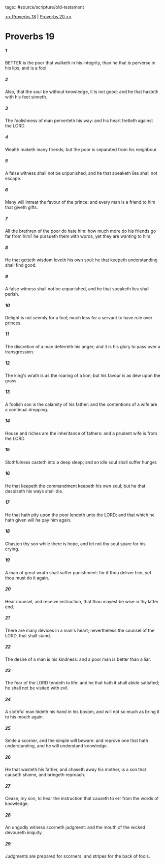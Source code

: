 tags:: #source/scripture/old-testament

[<< Proverbs 18](old-testament/20_Proverbs/Proverbs_18.md) | [Proverbs 20 >>](old-testament/20_Proverbs/Proverbs_20.md)

# Proverbs 19

##### 1

BETTER is the poor that walketh in his integrity, than he that is perverse in his lips, and is a fool.

##### 2

Also, that the soul be without knowledge, it is not good; and he that hasteth with his feet sinneth.

##### 3

The foolishness of man perverteth his way: and his heart fretteth against the LORD.

##### 4

Wealth maketh many friends; but the poor is separated from his neighbour.

##### 5

A false witness shall not be unpunished, and he that speaketh lies shall not escape.

##### 6

Many will intreat the favour of the prince: and every man is a friend to him that giveth gifts.

##### 7

All the brethren of the poor do hate him: how much more do his friends go far from him? he pursueth them with words, yet they are wanting to him.

##### 8

He that getteth wisdom loveth his own soul: he that keepeth understanding shall find good.

##### 9

A false witness shall not be unpunished, and he that speaketh lies shall perish.

##### 10

Delight is not seemly for a fool; much less for a servant to have rule over princes.

##### 11

The discretion of a man deferreth his anger; and it is his glory to pass over a transgression.

##### 12

The king's wrath is as the roaring of a lion; but his favour is as dew upon the grass.

##### 13

A foolish son is the calamity of his father: and the contentions of a wife are a continual dropping.

##### 14

House and riches are the inheritance of fathers: and a prudent wife is from the LORD.

##### 15

Slothfulness casteth into a deep sleep; and an idle soul shall suffer hunger.

##### 16

He that keepeth the commandment keepeth his own soul; but he that despiseth his ways shall die.

##### 17

He that hath pity upon the poor lendeth unto the LORD; and that which he hath given will he pay him again.

##### 18

Chasten thy son while there is hope, and let not thy soul spare for his crying.

##### 19

A man of great wrath shall suffer punishment: for if thou deliver him, yet thou must do it again.

##### 20

Hear counsel, and receive instruction, that thou mayest be wise in thy latter end.

##### 21

There are many devices in a man's heart; nevertheless the counsel of the LORD, that shall stand.

##### 22

The desire of a man is his kindness: and a poor man is better than a liar.

##### 23

The fear of the LORD tendeth to life: and he that hath it shall abide satisfied; he shall not be visited with evil.

##### 24

A slothful man hideth his hand in his bosom, and will not so much as bring it to his mouth again.

##### 25

Smite a scorner, and the simple will beware: and reprove one that hath understanding, and he will understand knowledge.

##### 26

He that wasteth his father, and chaseth away his mother, is a son that causeth shame, and bringeth reproach.

##### 27

Cease, my son, to hear the instruction that causeth to err from the words of knowledge.

##### 28

An ungodly witness scorneth judgment: and the mouth of the wicked devoureth iniquity.

##### 29

Judgments are prepared for scorners, and stripes for the back of fools.
